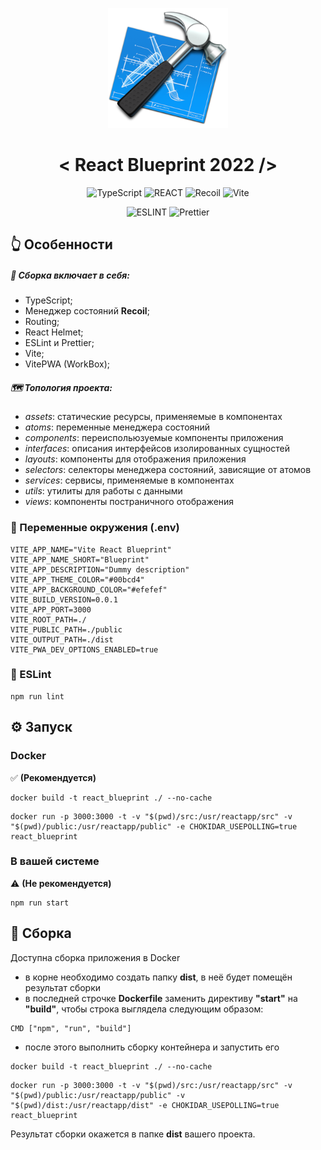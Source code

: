 <span align="center">

![Blueprint](https://raw.githubusercontent.com/a-sharapov/react-blueprint/master/public/icon-192x192.png)

# < React Blueprint 2022 />

![TypeScript](https://img.shields.io/badge/TypeScript-222?style=for-the-badge&logo=typescript&logoColor=f7df1e) ![REACT](https://img.shields.io/badge/React-222?style=for-the-badge&logo=react&logoColor=61dafb) ![Recoil](https://img.shields.io/badge/Recoil-222?style=for-the-badge&logo=bookstack&logoColor=3578e5) ![Vite](https://img.shields.io/badge/Vite-222?style=for-the-badge&logo=vite&logoColor=3578e5) 

</span>
<span align="center">

![ESLINT](https://img.shields.io/badge/ESLint-555?style=flat-square&logo=eslint&logoColor=fff) ![Prettier](https://img.shields.io/badge/Prettier-555?style=flat-square&logo=prettier&logoColor=fff)

</span>

## 👆 Особенности

##### 🧊 Cборка включает в себя:
- TypeScript;
- Менеджер состояний **Recoil**;
- Routing;
- React Helmet;
- ESLint и Prettier;
- Vite;
- VitePWA (WorkBox);

##### 🗺️ Топология проекта:
- *assets*: статические ресурсы, применяемые в компонентах
- *atoms*: переменные менеджера состояний
- *components*: переиспольюзуемые компоненты приложения
- *interfaces*: описания интерфейсов изолированных сущностей
- *layouts*: компоненты для отображения приложения
- *selectors*: селекторы менеджера состояний, зависящие от атомов
- *services*: сервисы, применяемые в компонентах
- *utils*: утилиты для работы с данными
- *views*: компоненты постраничного отображения

### 🔌 Переменные окружения (.env)
````
VITE_APP_NAME="Vite React Blueprint"
VITE_APP_NAME_SHORT="Blueprint"
VITE_APP_DESCRIPTION="Dummy description"
VITE_APP_THEME_COLOR="#00bcd4"
VITE_APP_BACKGROUND_COLOR="#efefef"
VITE_BUILD_VERSION=0.0.1
VITE_APP_PORT=3000
VITE_ROOT_PATH=./
VITE_PUBLIC_PATH=./public
VITE_OUTPUT_PATH=./dist
VITE_PWA_DEV_OPTIONS_ENABLED=true
````

### 📑 ESLint
````
npm run lint
````

## ⚙️ Запуск

### Docker 
✅ __(Рекомендуется)__

````
docker build -t react_blueprint ./ --no-cache
````

````
docker run -p 3000:3000 -t -v "$(pwd)/src:/usr/reactapp/src" -v "$(pwd)/public:/usr/reactapp/public" -e CHOKIDAR_USEPOLLING=true react_blueprint
````

### В вашей системе
⚠️ __(Не рекомендуется)__
````
npm run start
````

## 🧰 Сборка
Доступна сборка приложения в Docker
- в корне необходимо создать папку **dist**, в неё будет помещён результат сборки
- в последней строчке **Dockerfile** заменить директиву **"start"** на **"build"**, чтобы строка выглядела следующим образом:
````
CMD ["npm", "run", "build"] 
````
- после этого выполнить сборку контейнера и запустить его

````
docker build -t react_blueprint ./ --no-cache
````

````
docker run -p 3000:3000 -t -v "$(pwd)/src:/usr/reactapp/src" -v "$(pwd)/public:/usr/reactapp/public" -v "$(pwd)/dist:/usr/reactapp/dist" -e CHOKIDAR_USEPOLLING=true react_blueprint
````

Результат сборки окажется в папке **dist** вашего проекта.